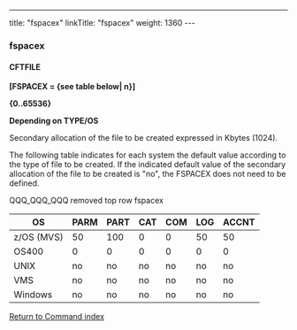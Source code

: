 ---
title: "fspacex"
linkTitle: "fspacex"
weight: 1360
--- <span id="fspacex"></span>

### fspacex

#### CFTFILE

****[FSPACEX =
{see table below&#124; n}]****

****{0..65536}****

****Depending on TYPE/OS****

Secondary allocation of the file to be created expressed in Kbytes
(1024).

The following table indicates for each system the default value
according to the type of file to be created. If the indicated default
value of the secondary allocation of the file to be created is "no",
the FSPACEX does not need to be defined.<span id="FSPACEX_Table"></span>

QQQ_QQQ_QQQ removed top row fspacex

| OS  | PARM  | PART  | CAT  | COM  | LOG  | ACCNT  |
| --- | --- | --- | --- | --- | --- | --- |
| z/OS (MVS) | 50  | 100  | 0  | 0  | 50  | 50  |
| OS400  | 0  | 0  | 0  | 0  | 0  | 0  |
| UNIX  | no  | no  | no  | no  | no  | no  |
| VMS  | no  | no  | no  | no  | no  | no  |
| Windows | no  | no  | no  | no  | no  | no  |

[Return to Command index](../../)
